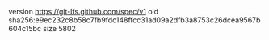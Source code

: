 version https://git-lfs.github.com/spec/v1
oid sha256:e9ec232c8b58c7fb9fdc148ffcc31ad09a2dfb3a8753c26dcea9567b604c15bc
size 5802
